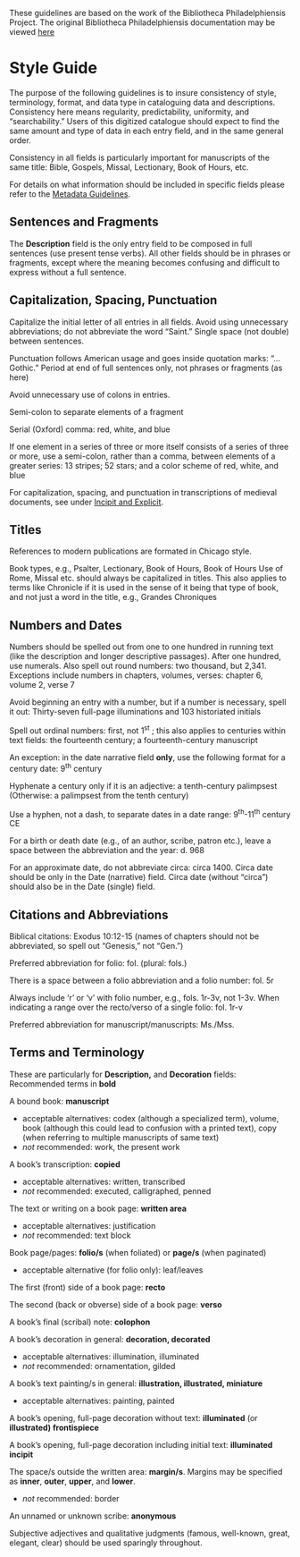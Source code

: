 <!-- DOCUMENT HISTORY:
  this markdown file was generated with pandoc v. 2.8 on 20200624
  input source: docx, exported from this GoogleDoc:
  https://docs.google.com/document/d/1lID4BmrA87YebTJRmCebgB8mXANeOytEML_MV5n12fo/edit?usp=sharing

  markdown headings, lists, and other formatting conventions are supplied manually
  subsequently re-generated as GitHub-flavored Markdown, again with pandoc
  this fixes rendering of tables and other document formatting on GitHub
-->

These guidelines are based on the work of the Bibliotheca
Philadelphiensis Project. The original Bibliotheca Philadelphiensis
documentation may be viewed
[here](https://docs.google.com/document/d/1lID4BmrA87YebTJRmCebgB8mXANeOytEML_MV5n12fo/edit?usp=sharing)

# Style Guide

The purpose of the following guidelines is to insure consistency of style, terminology, format, and data type in cataloguing data and descriptions. Consistency here means regularity, predictability, uniformity, and “searchability.”
Users of this digitized catalogue should expect to find the same amount and type of data in each entry field, and in the same general order.

Consistency in all fields is particularly important for manuscripts of the same title: Bible, Gospels, Missal, Lectionary, Book of Hours, etc.

For details on what information should be included in specific fields please refer to the [Metadata Guidelines](https://github.com/midwest-manuscripts/peripheralmss/blob/master/documentation/metadata-guide.md).

## Sentences and Fragments

The **Description** field is the only entry field to be composed in full sentences (use present tense verbs). All other fields should be in phrases or fragments, except where the meaning becomes confusing and difficult to express without a full sentence.

## Capitalization, Spacing, Punctuation

Capitalize the initial letter of all entries in all fields. Avoid using unnecessary abbreviations; do not abbreviate the word “Saint.” Single space (not double) between sentences.

Punctuation follows American usage and goes inside quotation marks: “… Gothic.” Period at end of full sentences only, not phrases or fragments (as here)

Avoid unnecessary use of colons in entries.

Semi-colon to separate elements of a fragment

Serial (Oxford) comma: red, white, and blue

If one element in a series of three or more itself consists of a series of three or more, use a semi-colon, rather than a comma, between elements of a greater series: 13 stripes; 52 stars; and a color scheme of red, white, and blue

For capitalization, spacing, and punctuation in transcriptions of medieval documents, see under [Incipit and Explicit](https://github.com/midwest-manuscripts/peripheralmss/blob/master/documentation/page-level-metadata-guide.md#inc-and-exp).

## Titles

References to modern publications are formated in Chicago style.

Book types, e.g., Psalter, Lectionary, Book of Hours, Book of Hours Use of Rome, Missal etc. should always be capitalized in titles. This also applies to terms like Chronicle if it is used in the sense of it being that type of book, and not just a word in the title, e.g., Grandes Chroniques

## Numbers and Dates

Numbers should be spelled out from one to one hundred in running text (like the description and longer descriptive passages). After one hundred, use numerals. Also spell out round numbers: two thousand, but 2,341. Exceptions include numbers in chapters, volumes, verses: chapter 6, volume 2, verse 7

Avoid beginning an entry with a number, but if a number is necessary, spell it out: Thirty-seven full-page illuminations and 103 historiated initials

Spell out ordinal numbers: first, not 1<sup>st</sup> ; this also applies to centuries within text fields: the fourteenth century; a fourteenth-century manuscript

An exception: in the date narrative field **only**, use the following format for a century date: 9<sup>th</sup> century

Hyphenate a century only if it is an adjective: a tenth-century palimpsest (Otherwise: a palimpsest from the tenth century)

Use a hyphen, not a dash, to separate dates in a date range: 9<sup>th</sup>-11<sup>th</sup> century CE

For a birth or death date (e.g., of an author, scribe, patron etc.), leave a space between the abbreviation and the year: d. 968

For an approximate date, do not abbreviate circa: circa 1400. Circa date should be only in the Date (narrative) field. Circa date (without “circa”) should also be in the Date (single) field.

## Citations and Abbreviations

Biblical citations: Exodus 10:12-15 (names of chapters should not be abbreviated, so spell out “Genesis,” not “Gen.”)

Preferred abbreviation for folio: fol. (plural: fols.)

There is a space between a folio abbreviation and a folio number: fol. 5r

Always include ‘r’ or ‘v’ with folio number, e.g., fols. 1r-3v, not 1-3v. When indicating a range over the recto/verso of a single folio: fol. 1r-v

Preferred abbreviation for manuscript/manuscripts: Ms./Mss.

## Terms and Terminology

These are particularly for **Description,** and **Decoration** fields: Recommended terms in **bold**

A bound book: **manuscript**

  - acceptable alternatives: codex (although a specialized term), volume, book (although this could lead to confusion with a printed text), copy (when referring to multiple manuscripts of same text)
  - *not* recommended: work, the present work

A book’s transcription: **copied**

  - acceptable alternatives: written, transcribed
  - *not* recommended: executed, calligraphed, penned

The text or writing on a book page: **written area**

  - acceptable alternatives: justification
  - *not* recommended: text block

Book page/pages: **folio/s** (when foliated) or **page/s** (when paginated)

  - acceptable alternative (for folio only): leaf/leaves

The first (front) side of a book page: **recto**

The second (back or obverse) side of a book page: **verso**

A book’s final (scribal) note: **colophon**

A book’s decoration in general: **decoration, decorated**

  - acceptable alternatives: illumination, illuminated
  - *not* recommended: ornamentation, gilded

A book’s text painting/s in general: **illustration, illustrated, miniature**

  - acceptable alternatives: painting, painted

A book’s opening, full-page decoration without text: **illuminated** (or **illustrated) frontispiece**

A book’s opening, full-page decoration including initial text: **illuminated incipit**

The space/s outside the written area: **margin/s**.  Margins may be specified as **inner**, **outer**, **upper**, and **lower**.

  - *not* recommended: border

An unnamed or unknown scribe: **anonymous**

Subjective adjectives and qualitative judgments (famous, well-known, great, elegant, clear) should be used sparingly throughout.
